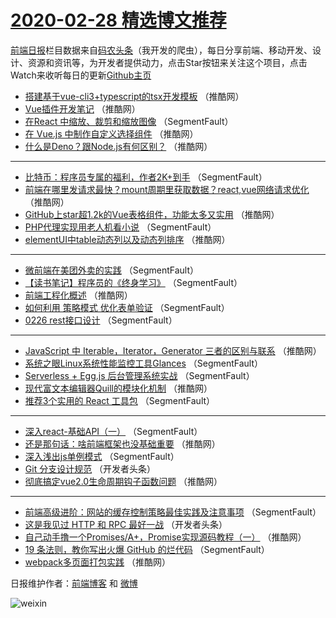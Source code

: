 # [2020-02-28 精选博文推荐](http://hao.caibaojian.com/date/2020/02/28)

[前端日报](http://caibaojian.com/c/news)栏目数据来自[码农头条](http://hao.caibaojian.com/)（我开发的爬虫），每日分享前端、移动开发、设计、资源和资讯等，为开发者提供动力，点击Star按钮来关注这个项目，点击Watch来收听每日的更新[Github主页](https://github.com/kujian/frontendDaily)
* [搭建基于vue-cli3+typescript的tsx开发模板](http://hao.caibaojian.com/138324.html) （推酷网）
* [Vue插件开发笔记](http://hao.caibaojian.com/138335.html) （推酷网）
* [在React 中缩放、裁剪和缩放图像](http://hao.caibaojian.com/138312.html) （SegmentFault）
* [在 Vue.js 中制作自定义选择组件](http://hao.caibaojian.com/138325.html) （推酷网）
* [什么是Deno？跟Node.js有何区别？](http://hao.caibaojian.com/138336.html) （推酷网）

***
* [比特币：程序员专属的福利，作者2K+到手](http://hao.caibaojian.com/138313.html) （SegmentFault）
* [前端在哪里发请求最快？mount周期里获取数据？react,vue网络请求优化](http://hao.caibaojian.com/138326.html) （推酷网）
* [GitHub上star超1.2k的Vue表格组件，功能太多又实用](http://hao.caibaojian.com/138337.html) （推酷网）
* [PHP代理实现用老人机看小说](http://hao.caibaojian.com/138314.html) （SegmentFault）
* [elementUI中table动态列以及动态列排序](http://hao.caibaojian.com/138327.html) （推酷网）

***
* [微前端在美团外卖的实践](http://hao.caibaojian.com/138304.html) （SegmentFault）
* [【读书笔记】程序员的《终身学习》](http://hao.caibaojian.com/138315.html) （SegmentFault）
* [前端工程化概述](http://hao.caibaojian.com/138328.html) （推酷网）
* [如何利用 策略模式 优化表单验证](http://hao.caibaojian.com/138305.html) （SegmentFault）
* [0226 rest接口设计](http://hao.caibaojian.com/138316.html) （SegmentFault）

***
* [JavaScript 中 Iterable，Iterator，Generator 三者的区别与联系](http://hao.caibaojian.com/138329.html) （推酷网）
* [系统之眼Linux系统性能监控工具Glances](http://hao.caibaojian.com/138306.html) （SegmentFault）
* [Serverless + Egg.js 后台管理系统实战](http://hao.caibaojian.com/138317.html) （SegmentFault）
* [现代富文本编辑器Quill的模块化机制](http://hao.caibaojian.com/138330.html) （推酷网）
* [推荐3个实用的 React 工具包](http://hao.caibaojian.com/138307.html) （SegmentFault）

***
* [深入react-基础API（一）](http://hao.caibaojian.com/138318.html) （SegmentFault）
* [还是那句话：啥前端框架也没基础重要](http://hao.caibaojian.com/138331.html) （推酷网）
* [深入浅出js单例模式](http://hao.caibaojian.com/138308.html) （SegmentFault）
* [Git 分支设计规范](http://hao.caibaojian.com/138319.html) （开发者头条）
* [彻底搞定vue2.0生命周期钩子函数问题](http://hao.caibaojian.com/138332.html) （推酷网）

***
* [前端高级进阶：网站的缓存控制策略最佳实践及注意事项](http://hao.caibaojian.com/138309.html) （SegmentFault）
* [这是我见过 HTTP 和 RPC 最好一战](http://hao.caibaojian.com/138320.html) （开发者头条）
* [自己动手撸一个Promises/A+，Promise实现源码教程（一）](http://hao.caibaojian.com/138333.html) （推酷网）
* [19 条法则，教你写出火爆 GitHub 的烂代码](http://hao.caibaojian.com/138310.html) （SegmentFault）
* [webpack多页面打包实践](http://hao.caibaojian.com/138323.html) （推酷网）

日报维护作者：[前端博客](http://caibaojian.com/) 和 [微博](http://caibaojian.com/go/weibo)

![weixin](https://user-images.githubusercontent.com/3055447/38468989-651132ac-3b80-11e8-8e6b-15122322a9d7.png)